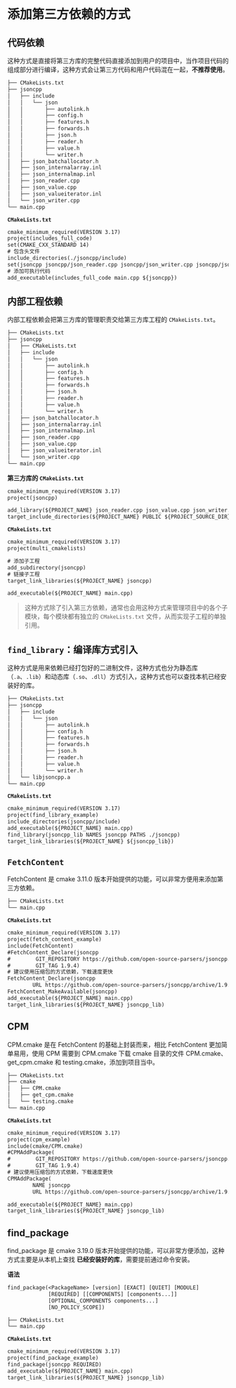 # 添加第三方依赖的方式

## 代码依赖

这种方式是直接将第三方库的完整代码直接添加到用户的项目中，当作项目代码的组成部分进行编译，这种方式会让第三方代码和用户代码混在一起，**不推荐使用**。

```txt
├── CMakeLists.txt
├── jsoncpp
│   ├── include
│   │   └── json
│   │       ├── autolink.h
│   │       ├── config.h
│   │       ├── features.h
│   │       ├── forwards.h
│   │       ├── json.h
│   │       ├── reader.h
│   │       ├── value.h
│   │       └── writer.h
│   ├── json_batchallocator.h
│   ├── json_internalarray.inl
│   ├── json_internalmap.inl
│   ├── json_reader.cpp
│   ├── json_value.cpp
│   ├── json_valueiterator.inl
│   └── json_writer.cpp
└── main.cpp
```

**`CMakeLists.txt`**

```txt
cmake_minimum_required(VERSION 3.17)
project(includes_full_code)
set(CMAKE_CXX_STANDARD 14)
# 包含头文件
include_directories(./jsoncpp/include)
set(jsoncpp jsoncpp/json_reader.cpp jsoncpp/json_writer.cpp jsoncpp/json_value.cpp)
# 添加可执行代码
add_executable(includes_full_code main.cpp ${jsoncpp})
```

## 内部工程依赖

内部工程依赖会把第三方库的管理职责交给第三方库工程的 `CMakeLists.txt`。

```txt
├── CMakeLists.txt
├── jsoncpp
│   ├── CMakeLists.txt
│   ├── include
│   │   └── json
│   │       ├── autolink.h
│   │       ├── config.h
│   │       ├── features.h
│   │       ├── forwards.h
│   │       ├── json.h
│   │       ├── reader.h
│   │       ├── value.h
│   │       └── writer.h
│   ├── json_batchallocator.h
│   ├── json_internalarray.inl
│   ├── json_internalmap.inl
│   ├── json_reader.cpp
│   ├── json_value.cpp
│   ├── json_valueiterator.inl
│   └── json_writer.cpp
└── main.cpp
```

**第三方库的 `CMakeLists.txt`**

```txt
cmake_minimum_required(VERSION 3.17)
project(jsoncpp)

add_library(${PROJECT_NAME} json_reader.cpp json_value.cpp json_writer.cpp)
target_include_directories(${PROJECT_NAME} PUBLIC ${PROJECT_SOURCE_DIR}/include)
```

**`CMakeLists.txt`**

```txt
cmake_minimum_required(VERSION 3.17)
project(multi_cmakelists)

# 添加子工程
add_subdirectory(jsoncpp)
# 链接子工程
target_link_libraries(${PROJECT_NAME} jsoncpp)

add_executable(${PROJECT_NAME} main.cpp)
```

> 这种方式除了引入第三方依赖，通常也会用这种方式来管理项目中的各个子模块，每个模块都有独立的 `CMakeLists.txt` 文件，从而实现子工程的单独引用。

## `find_library`：编译库方式引入

这种方式是用来依赖已经打包好的二进制文件，这种方式也分为静态库（`.a`、`.lib`）和动态库（`.so`、`.dll`）方式引入，这种方式也可以查找本机已经安装好的库。

```txt
├── CMakeLists.txt
├── jsoncpp
│   ├── include
│   │   └── json
│   │       ├── autolink.h
│   │       ├── config.h
│   │       ├── features.h
│   │       ├── forwards.h
│   │       ├── json.h
│   │       ├── reader.h
│   │       ├── value.h
│   │       └── writer.h
│   └── libjsoncpp.a
└── main.cpp
```

**`CMakeLists.txt`**

```txt
cmake_minimum_required(VERSION 3.17)
project(find_library_example)
include_directories(jsoncpp/include)
add_executable(${PROJECT_NAME} main.cpp)
find_library(jsoncpp_lib NAMES jsoncpp PATHS ./jsoncpp)
target_link_libraries(${PROJECT_NAME} ${jsoncpp_lib})
```

## `FetchContent`

FetchContent 是 cmake 3.11.0 版本开始提供的功能，可以非常方便用来添加第三方依赖。

```txt
├── CMakeLists.txt
└── main.cpp
```

**`CMakeLists.txt`**

```txt
cmake_minimum_required(VERSION 3.17)
project(fetch_content_example)
include(FetchContent)
#FetchContent_Declare(jsoncpp
#        GIT_REPOSITORY https://github.com/open-source-parsers/jsoncpp.git
#        GIT_TAG 1.9.4)
# 建议使用压缩包的方式依赖，下载速度更快
FetchContent_Declare(jsoncpp
        URL https://github.com/open-source-parsers/jsoncpp/archive/1.9.4.tar.gz)
FetchContent_MakeAvailable(jsoncpp)
add_executable(${PROJECT_NAME} main.cpp)
target_link_libraries(${PROJECT_NAME} jsoncpp_lib)
```

## CPM

CPM.cmake 是在 FetchContent 的基础上封装而来，相比 FetchContent 更加简单易用，使用 CPM 需要到 CPM.cmake 下载 cmake 目录的文件 CPM.cmake、get_cpm.cmake 和 testing.cmake，添加到项目当中。

```txt
├── CMakeLists.txt
├── cmake
│   ├── CPM.cmake
│   ├── get_cpm.cmake
│   └── testing.cmake
└── main.cpp
```

**`CMakeLists.txt`**

```txt
cmake_minimum_required(VERSION 3.17)
project(cpm_example)
include(cmake/CPM.cmake)
#CPMAddPackage(
#        GIT_REPOSITORY https://github.com/open-source-parsers/jsoncpp.git
#        GIT_TAG 1.9.4)
# 建议使用压缩包的方式依赖，下载速度更快
CPMAddPackage(
        NAME jsoncpp
        URL https://github.com/open-source-parsers/jsoncpp/archive/1.9.4.tar.gz)

add_executable(${PROJECT_NAME} main.cpp)
target_link_libraries(${PROJECT_NAME} jsoncpp_lib)
```

## find_package

find_package 是 cmake 3.19.0 版本开始提供的功能，可以非常方便添加，这种方式主要是从本机上查找 **已经安装好的库**，需要提前通过命令安装。

**语法**

```txt
find_package(<PackageName> [version] [EXACT] [QUIET] [MODULE]
             [REQUIRED] [[COMPONENTS] [components...]]
             [OPTIONAL_COMPONENTS components...]
             [NO_POLICY_SCOPE])
```

```txt
├── CMakeLists.txt
└── main.cpp
```

**`CMakeLists.txt`**

```txt
cmake_minimum_required(VERSION 3.17)
project(find_package_example)
find_package(jsoncpp REQUIRED)
add_executable(${PROJECT_NAME} main.cpp)
target_link_libraries(${PROJECT_NAME} jsoncpp_lib)
```